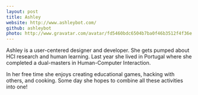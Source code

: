 ```yaml
---
layout: post
title: Ashley
website: http://www.ashleybot.com/
github: ashleybot
photo: http://www.gravatar.com/avatar/fd5460bdc6504b7ba0f46b3512f4f36e.png?size=180
---
```


Ashley is a user-centered designer and developer. She gets pumped about HCI research and human learning. Last year she lived in Portugal where she completed a dual-masters in Human-Computer Interaction.

In her free time she enjoys creating educational games, hacking with others, and cooking. Some day she hopes to combine all these activities into one!
